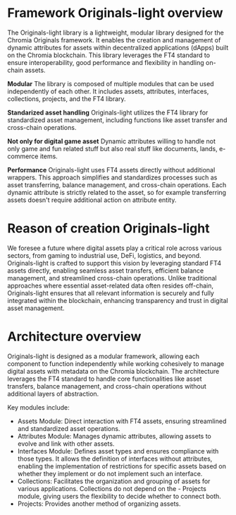 # Framework Originals-light overview

The Originals-light library is a lightweight, modular library designed for the Chromia Originals framework. It enables the creation and management of dynamic attributes for assets within decentralized applications (dApps) built on the Chromia blockchain. This library leverages the FT4 standard to ensure interoperability, good performance and flexibility in handling on-chain assets.

**Modular**
The library is composed of multiple modules that can be used independently of each other. It includes assets, attributes, interfaces, collections, projects, and the FT4 library.

**Standarized asset handling**
Originals-light utilizes the FT4 library for standardized asset management, including functions like asset transfer and cross-chain operations.

**Not only for digital game asset**
Dynamic attributes willing to handle not only game and fun related stuff but also real stuff like documents, lands, e-commerce items.

**Performance**
Originals-light uses FT4 assets directly without additional wrappers. This approach simplifies and standardizes processes such as asset transferring, balance management, and cross-chain operations. Each dynamic attribute is strictly related to the asset, so for example transferring assets doesn't require additional action on attribute entity.

# Reason of creation Originals-light

We foresee a future where digital assets play a critical role across various sectors, from gaming to industrial use, DeFi, logistics, and beyond. Originals-light is crafted to support this vision by leveraging standard FT4 assets directly, enabling seamless asset transfers, efficient balance management, and streamlined cross-chain operations. Unlike traditional approaches where essential asset-related data often resides off-chain, Originals-light ensures that all relevant information is securely and fully integrated within the blockchain, enhancing transparency and trust in digital asset management.

# Architecture overview

Originals-light is designed as a modular framework, allowing each component to function independently while working cohesively to manage digital assets with metadata on the Chromia blockchain. The architecture leverages the FT4 standard to handle core functionalities like asset transfers, balance management, and cross-chain operations without additional layers of abstraction.

Key modules include:

- Assets Module: Direct interaction with FT4 assets, ensuring streamlined and standardized asset operations.
- Attributes Module: Manages dynamic attributes, allowing assets to evolve and link with other assets.
- Interfaces Module: Defines asset types and ensures compliance with those types. It allows the definition of interfaces without attributes, enabling the implementation of restrictions for specific assets based on whether they implement or do not implement such an interface.
- Collections: Facilitates the organization and grouping of assets for various applications. Collections do not depend on the - Projects module, giving users the flexibility to decide whether to connect both.
- Projects: Provides another method of organizing assets.
